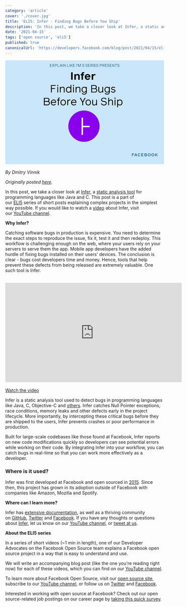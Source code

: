 ```yaml
---
category: 'article'
cover: './cover.jpg'
title: 'ELI5: Infer - Finding Bugs Before You Ship'
description: 'In this post, we take a closer look at Infer, a static analysis tool for programming languages like Java and C.'
date: '2021-04-15'
tags: ['open source', 'eli5']
published: true
canonicalUrl: 'https://developers.facebook.com/blog/post/2021/04/15/eli5-infer-finding-bugs-before-you-ship'
---
```


![cover](./cover.jpg)

*By Dmitry Vinnik*

*Originally posted [here](https://developers.facebook.com/blog/post/2021/04/15/eli5-infer-finding-bugs-before-you-ship).*

In this post, we take a closer look at [Infer](https://l.facebook.com/l.php?u=https%3A%2F%2Ffbinfer.com%2F&h=AT1Pu6f9_1TliMyqqq0tPvYND7HrP-3w__Ni5KgWKPAwuvVwfarFnoSLm4SMGpkekw8BdCbhVjqDK7K9XkAY6WA03_fEiUes-RaLyatt91tOivas-a2WId_-74gs1m42vjPuDrDq4PiYkf4--MmhHwVrgnCPmBdCUB5jAtefrEI), a [static analysis tool](https://l.facebook.com/l.php?u=https%3A%2F%2Fen.wikipedia.org%2Fwiki%2FStatic_program_analysis&h=AT2pebJmQh0hs5WWsCBzdUkQha5r-A0bXpAHprUaOg7aERyhrrxhv5yxtpmXKWL93aTZqDlRtHC2ZxlH7QsDUr7ZyvmebY7Ib7ZdbaWriJWYFRxdf9rzJ-BMXGuSXT9zF2bfdApMUBqRaJZCOcrbFqaqK9xnd0oVpwhawIclgKY) for programming languages like Java and C. This post is a part of our [ELI5](https://l.facebook.com/l.php?u=https%3A%2F%2Fwww.dictionary.com%2Fe%2Fslang%2Feli5%2F&h=AT0kiEBoOGrJhfpjKGpG2RyZpDmKsAr8oYxlPWjX_j8Hw3nQ6fKQPI0xh7ugOZUflfrtcuZkyxZGDGbTKaJuYEZA7ldtEoTnVlBHnUnw8MCbrJj0XDPmcEyDYRyUfltpsynwx5IATEyWgZj2OsNOgxZD-G2MPl5UdwXHdACCAZw) series of short posts explaining complex projects in the simplest way possible. If you would like to watch a [video](https://l.facebook.com/l.php?u=https%3A%2F%2Fyoutu.be%2FswrmPTJAGqQ&h=AT18HtxIBoPGIFqADrHZMhEBlrjQoLDkxo8sdHktiVCb8sqLjjmofv4d1CJAE-xOI0U8pJajgW2MLW8b1_ixHQa-bC_wnZg4Y0tNk3S4C9WvbRlpm3Ml4bSrw2wYUV1osJ9IFcaliRgKp4CEDUQmP5YI-22pnNl6nejD5N7sShE) about Infer, visit our [YouTube channel](https://l.facebook.com/l.php?u=https%3A%2F%2Fwww.youtube.com%2Fchannel%2FUCCQY962PmHabTjaHv2wJzfQ&h=AT1hmnC2FzrXmzlU36bA4W4yhqmSYWR7964-xDVLd6umu0v6_PUNNfvwQnmEHuwoZiQj9-vnPHKJj2ZfpoIoTJEJ1rPFH_pxGkxZECHoJzq2Gx499vFbeqaUkSGa1-LbAsGnCblC_tfbmH5hSh7drnn0g0H1rE2afgRfeJ0KEII).

**Why Infer?**

Catching software bugs in production is expensive. You need to determine the exact steps to reproduce the issue, fix it, test it and then redeploy. This workflow is challenging enough on the web, where your users rely on your servers to serve them the app. Mobile app developers have the added hurdle of fixing bugs installed on their users' devices. The conclusion is clear - bugs cost developers time and money. Hence, tools that help prevent these defects from being released are extremely valuable. One such tool is Infer.

</br>
<iframe width="560" height="315" src="https://www.youtube.com/embed/swrmPTJAGqQ" title="YouTube video player" frameborder="0" allow="accelerometer; autoplay; clipboard-write; encrypted-media; gyroscope; picture-in-picture" allowfullscreen></iframe>
</br>

[Watch the video](https://l.facebook.com/l.php?u=https%3A%2F%2Fyoutu.be%2FswrmPTJAGqQ&h=AT3C93E8b4IYev3Hh21QMW5t4DzdehG2P-brJ3wizJHbDahiCnvPKwBsJ_31m9sSx5n7m42ylaQOGMhUUtAGH3DvrCpkwzvLPdsO8QrvfeJFlDgEn87sHdf2pAsgrKLfEpdgvFXCZCtEZQQxRRadzQz6Z_5gr06IbXCbQH28onw)

Infer is a static analysis tool used to detect bugs in programming languages like Java, C, Objective-C and [others](https://l.facebook.com/l.php?u=https%3A%2F%2Ffbinfer.com%2Fdocs%2Fhello-world&h=AT164vyn8DYooM8McdRyuSX1380yBJyN33muQ3INf0JK8Bi_8z3qdZuD3DSbKGhlUq1sCIEIzNzGblJRuitqlpViD925wFRg91kRDts7iJ-E7nU0ZpmSSoTJqMer-RDLKo0RkIRwC7LlAV1A1F89ZTEraLFxoCpjobPgZYwFtYE). Infer catches Null Pointer exceptions, race conditions, memory leaks and other defects early in the project lifecycle. More importantly, by intercepting these critical bugs before they are shipped to the users, Infer prevents crashes or poor performance in production.

Built for large-scale codebases like those found at Facebook, Infer reports on new code modifications quickly so developers can see potential errors while working on their code. By integrating Infer into your workflow, you can catch bugs in real-time so that you can work more effectively as a developer.

### Where is it used?

Infer was first developed at Facebook and open sourced in [2015](https://l.facebook.com/l.php?u=https%3A%2F%2Fengineering.fb.com%2F2015%2F06%2F11%2Fdeveloper-tools%2Fopen-sourcing-facebook-infer-identify-bugs-before-you-ship%2F&h=AT1IQp_QG5mVy1R_fzJok76hC9QPETfeHOazOlpbw_CGn5MXZciVem5MVTYRBBZgC-ay5oMefymBqgpnGZaox7eHs1nttF4e2zXpHqoGadSF_sAJgfvkKixHlrgMVIh9NPErb-_KVOZ7Yah8HrhjS-qDAVhFUmeker4-u0xL_sA). Since then, this project has grown in its adoption outside of Facebook with companies like Amazon, Mozilla and Spotify.

**Where can I learn more?**

Infer has [extensive documentation](https://fbinfer.com/docs/getting-started/), as well as a thriving community on [GitHub](https://l.facebook.com/l.php?u=https%3A%2F%2Fgithub.com%2Ffacebook%2Finfer&h=AT0WGVLSUpvL4mTucljJtjeeVEof9h1koZXQbdcxrg6TDkZMHu-QbQT2kM3tPUJ0vKM0ejxOPYcKCfSgs-5Etm-hrbrF_kdJDKzguOvFU3ystadRv5ybOGQJMjRRqA2dTmJbRruzbRS1nwy3InTbrkIHGwfs2WZgQCpb0NbP_Y4), [Twitter](https://l.facebook.com/l.php?u=https%3A%2F%2Ftwitter.com%2Ffbinfer&h=AT1iVHuqOxDun6jHnog-n7fzPFTp4qGr-2sp8No6UNvSgifDL_OUFXdp3wsJx-WzQGRw57jfGObTz3G1e5zeMW2TRoiDLEbXd6K9F6Rpa64vQfn2QoZeLkhiDzumcItoCFLlnlLWCnHaQ1vrtC_pFekbOHUXO_cZZw9lM3q5Lys) and [Facebook](https://www.facebook.com/inferstaticanalyzer). If you have any thoughts or questions about [Infer](https://l.facebook.com/l.php?u=https%3A%2F%2Ffbinfer.com%2F&h=AT3NR0l7xHn3n9rkXSAFXw89XOALiSpy-98Y5sJbFdlPC05e5EoIJdDFjUNAz9rbcFT58v--Oot6qoUVL1lilVxEDpVelzkwYUUzlgS5RrACy0gCeP0ppfiz-ixpywtu95uRlNdUC6fkouAL5OLfsXzwjI0OUfRuaTWvLNedEA4), let us know on our [YouTube channel](https://l.facebook.com/l.php?u=https%3A%2F%2Fwww.youtube.com%2Fchannel%2FUCCQY962PmHabTjaHv2wJzfQ&h=AT3PPZZSbPBoxeVGsVICIPsZwnlP-sJECT5NzuQVmnacApgaHzFBbp64ydMbY5k7_CIFpdbJ8Luvn6i_ZfHP_i11SyYGRg6xMlNhZl90ftPL-o4TLv62JC5z40ubTRoJ2IElq4evKuydqnMSmfEEROvf9AY7GDRsm60x-tOGOo0), or [tweet at us](https://l.facebook.com/l.php?u=https%3A%2F%2Ftwitter.com%2FfbOpenSource&h=AT3mvDyLvM67gIx_RuaWHubt_eHE3nR4TFNHIgACti2q87diaxw1MY1pmGGYQoErIIvBlmZTVpYcH2e0J_QcPE1oRFfX_0uOioNaM6QLFShd7KxpwJ-l9BYCYkrVOmObK8bo3eWzyYuRBNSndXRubI_k9boowvOHbmZ6Nxb9b9g).

**About the ELI5 series**

In a series of short videos (~1 min in length), one of our Developer Advocates on the Facebook Open Source team explains a Facebook open source project in a way that is easy to understand and use.

We will write an accompanying blog post (like the one you're reading right now) for each of these videos, which you can find on our [YouTube channel](https://l.facebook.com/l.php?u=https%3A%2F%2Fwww.youtube.com%2Fchannel%2FUCCQY962PmHabTjaHv2wJzfQ&h=AT1mO50R4voM3rPEMe8nMsMeBnwB66vtY89zB7VyD9hc4YFTW8ahS_OADisiSW_LLEaHVqWoW7tBmbKn13PK2-4bFY79vTSKihJxNI5_4z6YccCg2fAwn0GhjONHZtF_QyTsGasmlgDO9l8_exT0hIOnYR22hIai3Svq0kl-HGs).

To learn more about Facebook Open Source, visit our [open source site](https://opensource.facebook.com/), subscribe to our [YouTube channel](https://l.facebook.com/l.php?u=https%3A%2F%2Fwww.youtube.com%2Fchannel%2FUCCQY962PmHabTjaHv2wJzfQ&h=AT0GQ3Fu_KKSV25_eTjeka3zvMl5IZlLxlhswVvbBavWEMrFfGO6APaRu6BhJ68alllBh4quBRhDEdHoBzj-4WSaA-6GKEQbfVa2J1sgtQ0HKAPVtosmi-GN3fr8Kq2DXuuJdGf2t7rSunhpjXLq6e-36fOdXQXBIm6zcKpliEk), or follow us on [Twitter](https://l.facebook.com/l.php?u=https%3A%2F%2Ftwitter.com%2FfbOpenSource&h=AT0uLTOaEAWU4u_Pdm5bOOM8jiTvwa25gZLuENfIWFa17sYW_LyMK7dnaDMzurlcK14lba5fLgAUyvuNys6rlQyPwFusfKl1o5eh7z_DvU5fgRVNbGTiB8juYh9K2VhtWYLado9VHcYamnMSHNYKYD5qoKpnKHt1jHu4wXArG_4) and [Facebook](https://www.facebook.com/fbOpenSource/?ref=aymt_homepage_panel&eid=ARDXvVAPwnpPxsaQUtdpdrWV6jhb5mz67ET63dJme3yZIeS0ACffMtUeMkdUFwe3UjT61YNDIy_rXwdD).

Interested in working with open source at Facebook? Check out our open source-related job postings on our career page by [taking this quick survey](https://l.facebook.com/l.php?u=https%3A%2F%2Fwww.surveymonkey.com%2Fr%2FV76PRN3&h=AT0DlrtlpcnobBTwJmJq-yfq5dxWiUQ4d1Sj0gOHetE2afZrocMxKcpJRfM33AnkyzYbTGpCPcv_aJioBdx2JTJgz3Ug9Y5Rqb-9B2YT6BWuo14E6_Bammqx9-b68mG1vBzPvuGIsVpYxhdic9AJa1rLsNSmaoUytBDy0hLWJjQ).